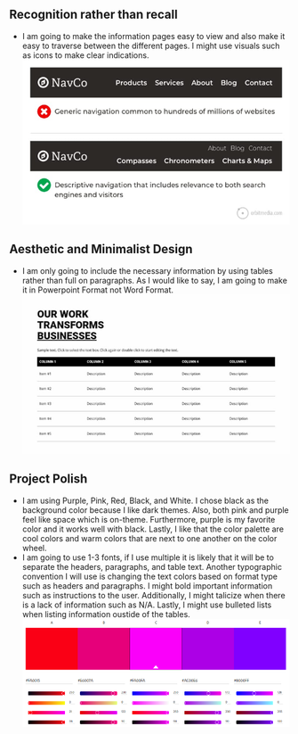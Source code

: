 Recognition rather than recall
------------------------------
* I am going to make the information pages easy to view and also make it easy to traverse between the different pages.
  I might use visuals such as icons to make clear indications.
  ![Navigation Example](./Navigation.png)

Aesthetic and Minimalist Design
-------------------------------
* I am only going to include the necessary information by using tables rather than full on paragraphs.
  As I would like to say, I am going to make it in Powerpoint Format not Word Format.
  ![Table Example](./Table.png)

Project Polish
--------------
* I am using Purple, Pink, Red, Black, and White. I chose black as the background color because I like dark themes. Also, both pink and purple feel like space which is on-theme. Furthermore, purple is my favorite color and it works well with black. Lastly, I like that the color palette are cool colors and warm colors that are next to one another on the color wheel.
* I am going to use 1-3 fonts, if I use multiple it is likely that it will be to separate the headers, paragraphs, and table text. Another typographic convention I will use is changing the text colors based on format type such as headers and paragraphs. I might bold important information such as instructions to the user. Additionally, I might talicize when there is a lack of information such as N/A. Lastly, I might use bulleted lists when listing information oustide of the tables.
![Color Palette Example](./ColorPalette.png)
